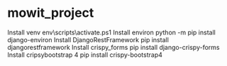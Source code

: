 # mowit_project

Install venv
env\scripts\activate.ps1
Install environ
python -m pip install django-environ
Install DjangoRestFramework
pip install djangorestframework
Install crispy_forms
pip install django-crispy-forms
Install cripsybootstrap 4
pip install crispy-bootstrap4
